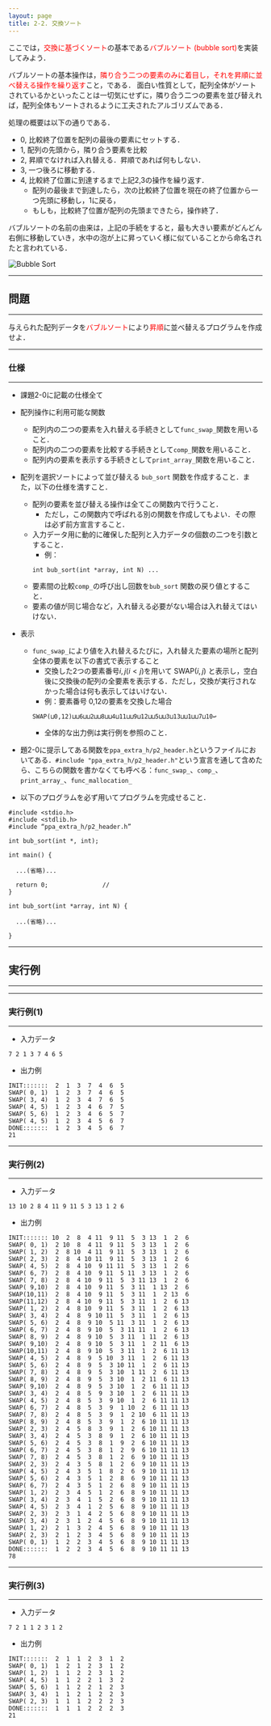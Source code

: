 ```yaml
---
layout: page
title: 2-2. 交換ソート
---
```



ここでは，<font color="red">交換に基づくソート</font>の基本である<font color="red">バブルソート (bubble sort)</font>を実装してみよう．

バブルソートの基本操作は，<font color="red">隣り合う二つの要素のみに着目し，それを昇順に並べ替える操作を繰り返す</font>こと，である．
面白い性質として，配列全体がソートされているかといったことは一切気にせずに，隣り合う二つの要素を並び替えれば，配列全体もソートされるように工夫されたアルゴリズムである．


処理の概要は以下の通りである．

- 0, 比較終了位置を配列の最後の要素にセットする．
- 1, 配列の先頭から，隣り合う要素を比較
- 2, 昇順でなければ入れ替える．昇順であれば何もしない．
- 3, 一つ後ろに移動する．
- 4, 比較終了位置に到達するまで上記2,3の操作を繰り返す．
	- 配列の最後まで到達したら，次の比較終了位置を現在の終了位置から一つ先頭に移動し，1に戻る，
	- もしも，比較終了位置が配列の先頭まできたら，操作終了．

バブルソートの名前の由来は，上記の手続をすると，最も大きい要素がどんどん右側に移動していき，水中の泡が上に昇っていく様に似ていることから命名されたと言われている．

![Bubble Sort](https://i.imgur.com/fXu9zgd.png)

---
## 問題
---

与えられた配列データを<font color="red">バブルソート</font>により<font color="red">昇順</font>に並べ替えるプログラムを作成せよ．

---
### 仕様
---

- 課題2-0に記載の仕様全て

- 配列操作に利用可能な関数
  - 配列内の二つの要素を入れ替える手続きとして`func_swap_`関数を用いること．
  - 配列内の二つの要素を比較する手続きとして`comp_`関数を用いること．
  - 配列内の要素を表示する手続きとして`print_array_`関数を用いること．

- 配列を選択ソートによって並び替える `bub_sort` 関数を作成すること．また，以下の仕様を満すこと．
  - 配列の要素を並び替える操作は全てこの関数内で行うこと．
    - ただし，この関数内で呼ばれる別の関数を作成してもよい．その際は必ず前方宣言すること．
  - 入力データ用に動的に確保した配列と入力データの個数の二つを引数とすること．
    - 例：
    ```
    int bub_sort(int *array, int N) ...
    ```
  - 要素間の比較`comp_`の呼び出し回数を`bub_sort` 関数の戻り値とすること．
  - 要素の値が同じ場合など，入れ替える必要がない場合は入れ替えてはいけない．

- 表示
  - `func_swap_`により値を入れ替えるたびに，入れ替えた要素の場所と配列全体の要素を以下の書式で表示すること
    - 交換した2つの要素番号$i,j(i<j)$を用いて SWAP$(i,j)$ と表示し，空白後に交換後の配列の全要素を表示する．ただし，交換が実行されなかった場合は何も表示してはいけない．
  	- 例：要素番号 0,12の要素を交換した場合
    ```
    SWAP(⊔0,12)⊔⊔6⊔⊔2⊔⊔8⊔⊔4⊔11⊔⊔9⊔12⊔⊔5⊔⊔3⊔13⊔⊔1⊔⊔7⊔10↩︎
    ```
    - 全体的な出力例は実行例を参照のこと．

- 題2-0に提示してある関数を`ppa_extra_h/p2_header.h`というファイルにおいてある．`#include "ppa_extra_h/p2_header.h"`という宣言を通して含めたら、こちらの関数を書かなくても呼べる：`func_swap_`、`comp_`、`print_array_`、`func_mallocation_`

- 以下のプログラムを必ず用いてプログラムを完成せること．

```
#include <stdio.h>
#include <stdlib.h>
#include “ppa_extra_h/p2_header.h”

int bub_sort(int *, int);

int main() {

  ...(省略)...

  return 0;               //
}

int bub_sort(int *array, int N) {

  ...(省略)...

}
```


---
## 実行例
---
---
### 実行例(1)
---
- 入力データ
```
7 2 1 3 7 4 6 5
```
- 出力例
```
INIT:::::::  2  1  3  7  4  6  5
SWAP( 0, 1)  1  2  3  7  4  6  5
SWAP( 3, 4)  1  2  3  4  7  6  5
SWAP( 4, 5)  1  2  3  4  6  7  5
SWAP( 5, 6)  1  2  3  4  6  5  7
SWAP( 4, 5)  1  2  3  4  5  6  7
DONE:::::::  1  2  3  4  5  6  7
21
```


---
### 実行例(2)
---
- 入力データ
```
13 10 2 8 4 11 9 11 5 3 13 1 2 6
```
- 出力例
```
INIT::::::: 10  2  8  4 11  9 11  5  3 13  1  2  6
SWAP( 0, 1)  2 10  8  4 11  9 11  5  3 13  1  2  6
SWAP( 1, 2)  2  8 10  4 11  9 11  5  3 13  1  2  6
SWAP( 2, 3)  2  8  4 10 11  9 11  5  3 13  1  2  6
SWAP( 4, 5)  2  8  4 10  9 11 11  5  3 13  1  2  6
SWAP( 6, 7)  2  8  4 10  9 11  5 11  3 13  1  2  6
SWAP( 7, 8)  2  8  4 10  9 11  5  3 11 13  1  2  6
SWAP( 9,10)  2  8  4 10  9 11  5  3 11  1 13  2  6
SWAP(10,11)  2  8  4 10  9 11  5  3 11  1  2 13  6
SWAP(11,12)  2  8  4 10  9 11  5  3 11  1  2  6 13
SWAP( 1, 2)  2  4  8 10  9 11  5  3 11  1  2  6 13
SWAP( 3, 4)  2  4  8  9 10 11  5  3 11  1  2  6 13
SWAP( 5, 6)  2  4  8  9 10  5 11  3 11  1  2  6 13
SWAP( 6, 7)  2  4  8  9 10  5  3 11 11  1  2  6 13
SWAP( 8, 9)  2  4  8  9 10  5  3 11  1 11  2  6 13
SWAP( 9,10)  2  4  8  9 10  5  3 11  1  2 11  6 13
SWAP(10,11)  2  4  8  9 10  5  3 11  1  2  6 11 13
SWAP( 4, 5)  2  4  8  9  5 10  3 11  1  2  6 11 13
SWAP( 5, 6)  2  4  8  9  5  3 10 11  1  2  6 11 13
SWAP( 7, 8)  2  4  8  9  5  3 10  1 11  2  6 11 13
SWAP( 8, 9)  2  4  8  9  5  3 10  1  2 11  6 11 13
SWAP( 9,10)  2  4  8  9  5  3 10  1  2  6 11 11 13
SWAP( 3, 4)  2  4  8  5  9  3 10  1  2  6 11 11 13
SWAP( 4, 5)  2  4  8  5  3  9 10  1  2  6 11 11 13
SWAP( 6, 7)  2  4  8  5  3  9  1 10  2  6 11 11 13
SWAP( 7, 8)  2  4  8  5  3  9  1  2 10  6 11 11 13
SWAP( 8, 9)  2  4  8  5  3  9  1  2  6 10 11 11 13
SWAP( 2, 3)  2  4  5  8  3  9  1  2  6 10 11 11 13
SWAP( 3, 4)  2  4  5  3  8  9  1  2  6 10 11 11 13
SWAP( 5, 6)  2  4  5  3  8  1  9  2  6 10 11 11 13
SWAP( 6, 7)  2  4  5  3  8  1  2  9  6 10 11 11 13
SWAP( 7, 8)  2  4  5  3  8  1  2  6  9 10 11 11 13
SWAP( 2, 3)  2  4  3  5  8  1  2  6  9 10 11 11 13
SWAP( 4, 5)  2  4  3  5  1  8  2  6  9 10 11 11 13
SWAP( 5, 6)  2  4  3  5  1  2  8  6  9 10 11 11 13
SWAP( 6, 7)  2  4  3  5  1  2  6  8  9 10 11 11 13
SWAP( 1, 2)  2  3  4  5  1  2  6  8  9 10 11 11 13
SWAP( 3, 4)  2  3  4  1  5  2  6  8  9 10 11 11 13
SWAP( 4, 5)  2  3  4  1  2  5  6  8  9 10 11 11 13
SWAP( 2, 3)  2  3  1  4  2  5  6  8  9 10 11 11 13
SWAP( 3, 4)  2  3  1  2  4  5  6  8  9 10 11 11 13
SWAP( 1, 2)  2  1  3  2  4  5  6  8  9 10 11 11 13
SWAP( 2, 3)  2  1  2  3  4  5  6  8  9 10 11 11 13
SWAP( 0, 1)  1  2  2  3  4  5  6  8  9 10 11 11 13
DONE:::::::  1  2  2  3  4  5  6  8  9 10 11 11 13
78
```


---
### 実行例(3)
---
- 入力データ
```
7 2 1 1 2 3 1 2
```
- 出力例
```
INIT:::::::  2  1  1  2  3  1  2
SWAP( 0, 1)  1  2  1  2  3  1  2
SWAP( 1, 2)  1  1  2  2  3  1  2
SWAP( 4, 5)  1  1  2  2  1  3  2
SWAP( 5, 6)  1  1  2  2  1  2  3
SWAP( 3, 4)  1  1  2  1  2  2  3
SWAP( 2, 3)  1  1  1  2  2  2  3
DONE:::::::  1  1  1  2  2  2  3
21
```
